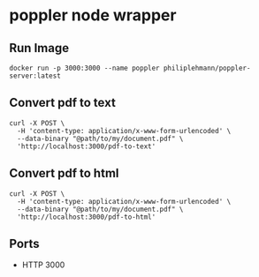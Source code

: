 # poppler node wrapper

## Run Image

```
docker run -p 3000:3000 --name poppler philiplehmann/poppler-server:latest
```

## Convert pdf to text

```
curl -X POST \
  -H 'content-type: application/x-www-form-urlencoded' \
  --data-binary "@path/to/my/document.pdf" \
  'http://localhost:3000/pdf-to-text'
```

## Convert pdf to html

```
curl -X POST \
  -H 'content-type: application/x-www-form-urlencoded' \
  --data-binary "@path/to/my/document.pdf" \
  'http://localhost:3000/pdf-to-html'
```

## Ports

- HTTP 3000
